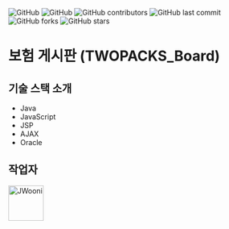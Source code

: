 ![GitHub](https://img.shields.io/github/license/TWOPACKS/insurance_board)
![GitHub](https://img.shields.io/github/license/TWOPACKS/insurance_board)
![GitHub contributors](https://img.shields.io/github/contributors/TWOPACKS/insurance_board)
![GitHub last commit](https://img.shields.io/github/last-commit/TWOPACKS/insurance_board)
![GitHub forks](https://img.shields.io/github/forks/TWOPACKS/insurance_board?style=social)
![GitHub stars](https://img.shields.io/github/stars/TWOPACKS/insurance_board?style=social)

# 보험 게시판 (TWOPACKS_Board)

## 기술 스택 소개
- Java
- JavaScript
- JSP
- AJAX
- Oracle

## 작업자
<a href="https://github.com/JWooni">
    <img src="https://avatars2.githubusercontent.com/u/45754698?s=460&u=d13cb5f5bb10c17defdc1e1f97d341949cc8af6d&v=4" title="JWooni" width="70" height="70">
</a>
